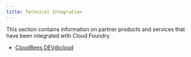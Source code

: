 ```yaml
---
title: Technical Integration
---
```


This section contains information on partner products and services that have been integrated with Cloud Foundry. 

* [CloudBees DEV@cloud](./cloudbees/index.html)

